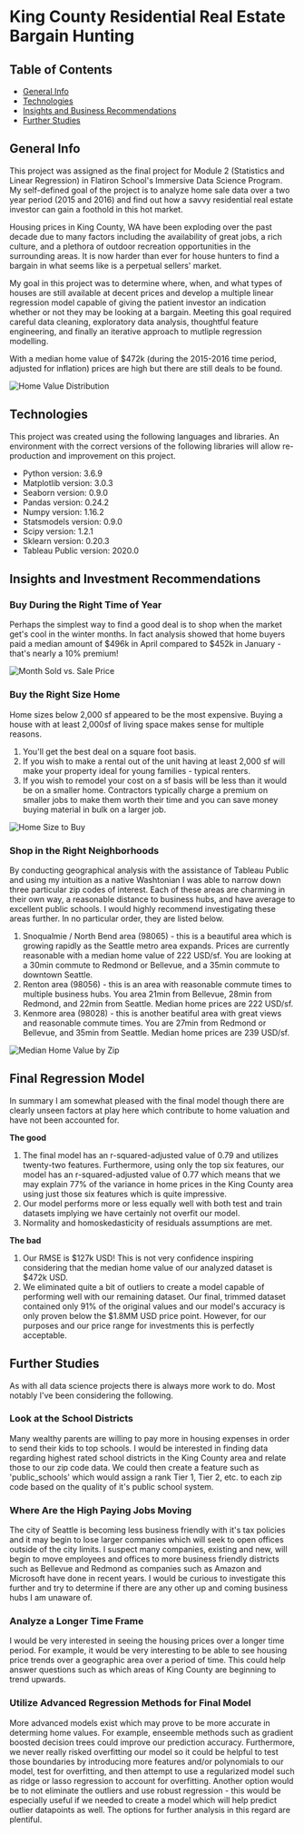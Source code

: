 
# King County Residential Real Estate Bargain Hunting

## Table of Contents
* [General Info](#general-info)
* [Technologies](#technologies)
* [Insights and Business Recommendations](#insights-and-business-recommendations)
* [Further Studies](#further-studies)

## General Info
This project was assigned as the final project for Module 2 (Statistics and Linear Regression) in Flatiron School's Immersive Data Science Program. My self-defined goal of the project is to analyze home sale data over a two year period (2015 and 2016) and find out how a savvy residential real estate investor can gain a foothold in this hot market. 

Housing prices in King County, WA have been exploding over the past decade due to many factors including the availability of great jobs, a rich culture, and a plethora of outdoor recreation opportunities in the surrounding areas. It is now harder than ever for house hunters to find a bargain in what seems like is a perpetual sellers' market.

My goal in this project was to determine where, when, and what types of houses are still available at decent prices and develop a multiple linear regression model capable of giving the patient investor an indication whether or not they may be looking at a bargain. Meeting this goal required careful data cleaning, exploratory data analysis, thoughtful feature engineering, and finally an iterative approach to mutliple regression modelling.

With a median home value of $472k (during the 2015-2016 time period, adjusted for inflation) prices are high but there are still deals to be found. 

![Home Value Distribution](home_value_distribution.png)

## Technologies
This project was created using the following languages and libraries. An environment with the correct versions of the following libraries will allow re-production and improvement on this project. 

* Python version: 3.6.9
* Matplotlib version: 3.0.3
* Seaborn version: 0.9.0
* Pandas version: 0.24.2
* Numpy version: 1.16.2
* Statsmodels version: 0.9.0
* Scipy version: 1.2.1
* Sklearn version: 0.20.3
* Tableau Public version: 2020.0

## Insights and Investment Recommendations

### Buy During the Right Time of Year
Perhaps the simplest way to find a good deal is to shop when the market get's cool in the winter months. In fact analysis showed that home buyers paid a median amount of $496k in April compared to $452k in January - that's nearly a 10% premium!  

![Month Sold vs. Sale Price](month_sold_vs_sale_price.png)

### Buy the Right Size Home
Home sizes below 2,000 sf appeared to be the most expensive. Buying a house with at least 2,000sf of living space makes sense for multiple reasons. 

1. You'll get the best deal on a square foot basis. 
2. If you wish to make a rental out of the unit having at least 2,000 sf will make your property ideal for young families - typical renters. 
3. If you wish to remodel your cost on a sf basis will be less than it would be on a smaller home. Contractors typically charge a premium on smaller jobs to make them worth their time and you can save money buying material in bulk on a larger job. 

![Home Size to Buy](home_size_vs_ppsf.png)

### Shop in the Right Neighborhoods
By conducting geographical analysis with the assistance of Tableau Public and using my intuition as a native Washtonian I was able to narrow down three particular zip codes of interest. Each of these areas are charming in their own way, a reasonable distance to business hubs, and have average to excellent public schools. I would highly recommend investigating these areas further. In no particular order, they are listed below. 

1. Snoqualmie / North Bend area (98065) - this is a beautiful area which is growing rapidly as the Seattle metro area expands. Prices are currently reasonable with a median home value of 222 USD/sf. You are looking at a 30min commute to Redmond or Bellevue, and a 35min commute to downtown Seattle.
2. Renton area (98056) - this is an area with reasonable commute times to multiple business hubs. You area 21min from Bellevue, 28min from Redmond, and 22min from Seattle. Median home prices are 222 USD/sf.
3. Kenmore area (98028) - this is another beatiful area with great views and reasonable commute times. You are 27min from Redmond or Bellevue, and 35min from Seattle. Median home prices are 239 USD/sf.

![Median Home Value by Zip](median_home_value_by_zip.PNG)

## Final Regression Model
In summary I am somewhat pleased with the final model though there are clearly unseen factors at play here which contribute to home valuation and have not been accounted for.

**The good**

1. The final model has an r-squared-adjusted value of 0.79 and utilizes twenty-two features. Furthermore, using only the top six features, our model has an r-squared-adjusted value of 0.77 which means that we may explain 77% of the variance in home prices in the King County area using just those six features which is quite impressive.
2. Our model performs more or less equally well with both test and train datasets implying we have certainly not overfit our model.
3. Normality and homoskedasticity of residuals assumptions are met.

**The bad**

1. Our RMSE is $127k USD! This is not very confidence inspiring considering that the median home value of our analyzed dataset is $472k USD.
2. We eliminated quite a bit of outliers to create a model capable of performing well with our remaining dataset. Our final, trimmed dataset contained only 91% of the original values and our model's accuracy is only proven below the $1.8MM USD price point. However, for our purposes and our price range for investments this is perfectly acceptable. 

## Further Studies
As with all data science projects there is always more work to do. Most notably I've been considering the following. 

### Look at the School Districts
Many wealthy parents are willing to pay more in housing expenses in order to send their kids to top schools. I would be interested in finding data regarding highest rated school districts in the King County area and relate those to our zip code data. We could then create a feature such as 'public_schools' which would assign a rank Tier 1, Tier 2, etc. to each zip code based on the quality of it's public school system.

### Where Are the High Paying Jobs Moving
The city of Seattle is becoming less business friendly with it's tax policies and it may begin to lose larger companies which will seek to open offices outside of the city limits. I suspect many companies, existing and new, will begin to move employees and offices to more business friendly districts such as Bellevue and Redmond as companies such as Amazon and Microsoft have done in recent years. I would be curious to investigate this further and try to determine if there are any other up and coming business hubs I am unaware of. 

### Analyze a Longer Time Frame
I would be very interested in seeing the housing prices over a longer time period. For example, it would be very interesting to be able to see housing price trends over a geographic area over a period of time. This could help answer questions such as which areas of King County are beginning to trend upwards.

### Utilize Advanced Regression Methods for Final Model
More advanced models exist which may prove to be more accurate in determing home values. For example, enseemble methods such as gradient boosted decision trees could improve our prediction accuracy. Furthermore, we never really risked overfitting our model so it could be helpful to test those boundaries by introducing more features and/or polynomials to our model, test for overfitting, and then attempt to use a regularized model such as ridge or lasso regression to account for overfitting. Another option would be to not eliminate the outliers and use robust regression - this would be especially useful if we needed to create a model which will help predict outlier datapoints as well. The options for further analysis in this regard are plentiful.
